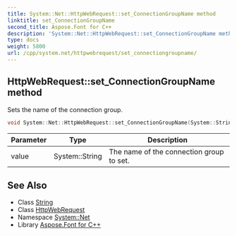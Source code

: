 ```yaml
---
title: System::Net::HttpWebRequest::set_ConnectionGroupName method
linktitle: set_ConnectionGroupName
second_title: Aspose.Font for C++
description: 'System::Net::HttpWebRequest::set_ConnectionGroupName method. Sets the name of the connection group in C++.'
type: docs
weight: 5800
url: /cpp/system.net/httpwebrequest/set_connectiongroupname/
---
```

## HttpWebRequest::set_ConnectionGroupName method


Sets the name of the connection group.

```cpp
void System::Net::HttpWebRequest::set_ConnectionGroupName(System::String value) override
```


| Parameter | Type | Description |
| --- | --- | --- |
| value | System::String | The name of the connection group to set. |

## See Also

* Class [String](../../../system/string/)
* Class [HttpWebRequest](../)
* Namespace [System::Net](../../)
* Library [Aspose.Font for C++](../../../)
